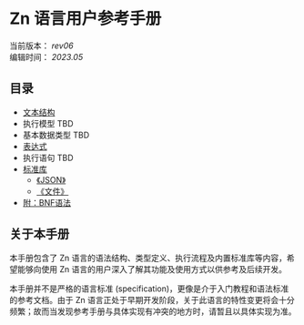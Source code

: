 # Zn 语言用户参考手册

当前版本： _rev06_  
编辑时间： _2023.05_

## 目录
    
* [文本结构](/zh-cn/manual/文本结构.md)
* 执行模型 TBD
* 基本数据类型 TBD
* [表达式](/zh-cn/manual/表达式.md)
* 执行语句 TBD
* [标准库](chXX-标准库.md)
    - [《JSON》](chXX-标准库.md#JSON)
    - [《文件》](chXX-标准库.md#文件)
* [附：BNF语法](/zh-cn/manual/BNF.md)

## 关于本手册

本手册包含了 Zn 语言的语法结构、类型定义、执行流程及内置标准库等内容，希望能够向使用 Zn 语言的用户深入了解其功能及使用方式以供参考及后续开发。

本手册并不是严格的语言标准 (specification)，更像是介于入门教程和语法标准的参考文档。由于 Zn 语言正处于早期开发阶段，关于此语言的特性变更将会十分频繁；故而当发现参考手册与具体实现有冲突的地方时，请暂且以具体实现为准。
